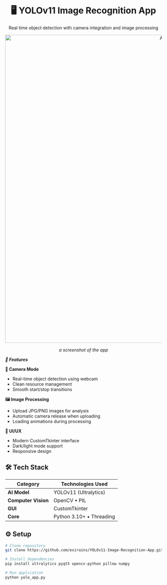 <div align="center">
  <h1>🖥️ YOLOv11 Image Recognition App</h1>
  <p>Real time object detection with camera integration and image processing</p>


  <div align="center">
    
<img width="1081" height="992" alt="AppScreenshot" src="https://github.com/user-attachments/assets/3999e283-a80c-4594-8fde-f122a56d5b9f" />
  
  *a screenshot of the app*
</div>

<div align="left">
  
**_🌟 Features_**
  
**🎥 Camera Mode**  
- Real-time object detection using webcam  
- Clean resource management  
- Smooth start/stop transitions  

**🖼️ Image Processing**  
- Upload JPG/PNG images for analysis  
- Automatic camera release when uploading  
- Loading animations during processing  

**🎨 UI/UX**  
- Modern CustomTkinter interface  
- Dark/light mode support  
- Responsive design  

## 🛠 Tech Stack
| Category        | Technologies Used               |
|-----------------|---------------------------------|
| **AI Model**    | YOLOv11 (Ultralytics)           |
| **Computer Vision** | OpenCV • PIL                |
| **GUI**         | CustomTkinter                   |
| **Core**        | Python 3.10+ • Threading        |

## ⚙️ Setup
```bash
# Clone repository
git clone https://github.com/exirains/YOLOv11-Image-Recognition-App.git

# Install dependencies
pip install ultralytics pyqt5 opencv-python pillow numpy

# Run application
python yolo_app.py
